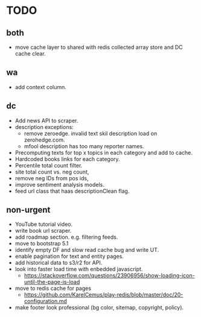 # TODO

## both
- move cache layer to shared with redis collected array store and DC cache clear.

## wa
- add context column.

## dc

- Add news API to scraper.
- description exceptions:
  - remove zeroedge. invalid text skil description load on zerohedge.com.
  - mfool description has too many reporter names.
- Precomputing texts for top x topics in each category and add to cache.
- Hardcoded books links for each category.
- Percentile total count filter. 
- site total count vs. neg count, 
- remove neg IDs from pos ids, 
- improve sentiment analysis models.
- feed url class that haas descriptionClean flag.

## non-urgent

- YouTube tutorial video.
- write book url scraper.
- add roadmap section. e.g. filtering feeds.
- move to bootstrap 5.1
- identify empty DF and slow read cache bug and write UT.
- enable pagination for text and entity pages.
- add historical data to s3/r2 for API.
- look into faster load time with enbedded javascript.
  - <https://stackoverflow.com/questions/23906956/show-loading-icon-until-the-page-is-load> 
- move to redis cache for pages 
  - <https://github.com/KarelCemus/play-redis/blob/master/doc/20-configuration.md>
- make footer look professional (bg color, sitemap, copyright, policy).
